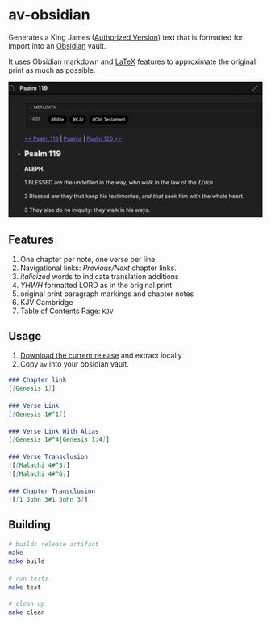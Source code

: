# av-obsidian
Generates a King James ([Authorized Version](https://en.wikipedia.org/wiki/King_James_Version)) text that is formatted for import into an [Obsidian](https://obsidian.md/) vault.

It uses Obsidian markdown and [LaTeX](https://en.wikipedia.org/wiki/LaTeX) features to approximate the original print as much as possible.

![note italicized words, section headers, and special treatment of YHWH](doc/example.png)

## Features

1. One chapter per note, one verse per line.
1. Navigational links: *Previous/Next* chapter links.
1. _italicized_ words to indicate translation additions
1. _YHWH_ formatted LORD as in the original print
1. original print paragraph markings and chapter notes
1. KJV Cambridge
1. Table of Contents Page: `KJV`

## Usage

1. [Download the current release](https://github.com/pmbauer/av-obsidian/releases/download/4c1c0dc/av-obsidian_4c1c0dc.tar.gz) and extract locally
2. Copy `av` into your obsidian vault.

```markdown
### Chapter link
[[Genesis 1]]

### Verse Link
[[Genesis 1#^1]]

### Verse Link With Alias
[[Genesis 1#^4|Genesis 1:4]]

### Verse Transclusion
![[Malachi 4#^5]]
![[Malachi 4#^6]]

### Chapter Transclusion
![[1 John 3#1 John 3]]
```

## Building
```bash
# builds release artifact
make
make build

# run tests
make test

# clean up
make clean
```
